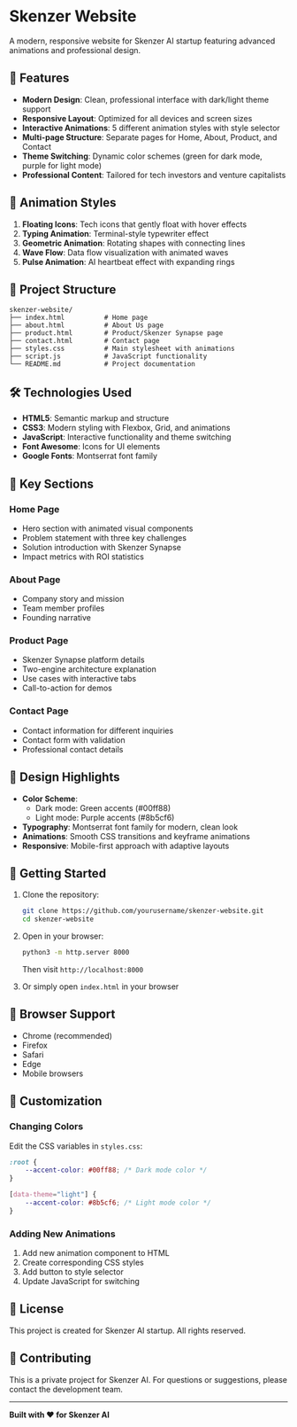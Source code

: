 # Skenzer Website

A modern, responsive website for Skenzer AI startup featuring advanced animations and professional design.

## 🚀 Features

- **Modern Design**: Clean, professional interface with dark/light theme support
- **Responsive Layout**: Optimized for all devices and screen sizes
- **Interactive Animations**: 5 different animation styles with style selector
- **Multi-page Structure**: Separate pages for Home, About, Product, and Contact
- **Theme Switching**: Dynamic color schemes (green for dark mode, purple for light mode)
- **Professional Content**: Tailored for tech investors and venture capitalists

## 🎨 Animation Styles

1. **Floating Icons**: Tech icons that gently float with hover effects
2. **Typing Animation**: Terminal-style typewriter effect
3. **Geometric Animation**: Rotating shapes with connecting lines
4. **Wave Flow**: Data flow visualization with animated waves
5. **Pulse Animation**: AI heartbeat effect with expanding rings

## 📁 Project Structure

```
skenzer-website/
├── index.html          # Home page
├── about.html          # About Us page
├── product.html        # Product/Skenzer Synapse page
├── contact.html        # Contact page
├── styles.css          # Main stylesheet with animations
├── script.js           # JavaScript functionality
└── README.md           # Project documentation
```

## 🛠️ Technologies Used

- **HTML5**: Semantic markup and structure
- **CSS3**: Modern styling with Flexbox, Grid, and animations
- **JavaScript**: Interactive functionality and theme switching
- **Font Awesome**: Icons for UI elements
- **Google Fonts**: Montserrat font family

## 🎯 Key Sections

### Home Page
- Hero section with animated visual components
- Problem statement with three key challenges
- Solution introduction with Skenzer Synapse
- Impact metrics with ROI statistics

### About Page
- Company story and mission
- Team member profiles
- Founding narrative

### Product Page
- Skenzer Synapse platform details
- Two-engine architecture explanation
- Use cases with interactive tabs
- Call-to-action for demos

### Contact Page
- Contact information for different inquiries
- Contact form with validation
- Professional contact details

## 🌟 Design Highlights

- **Color Scheme**: 
  - Dark mode: Green accents (#00ff88)
  - Light mode: Purple accents (#8b5cf6)
- **Typography**: Montserrat font family for modern, clean look
- **Animations**: Smooth CSS transitions and keyframe animations
- **Responsive**: Mobile-first approach with adaptive layouts

## 🚀 Getting Started

1. Clone the repository:
   ```bash
   git clone https://github.com/yourusername/skenzer-website.git
   cd skenzer-website
   ```

2. Open in your browser:
   ```bash
   python3 -m http.server 8000
   ```
   Then visit `http://localhost:8000`

3. Or simply open `index.html` in your browser

## 📱 Browser Support

- Chrome (recommended)
- Firefox
- Safari
- Edge
- Mobile browsers

## 🎨 Customization

### Changing Colors
Edit the CSS variables in `styles.css`:
```css
:root {
    --accent-color: #00ff88; /* Dark mode color */
}

[data-theme="light"] {
    --accent-color: #8b5cf6; /* Light mode color */
}
```

### Adding New Animations
1. Add new animation component to HTML
2. Create corresponding CSS styles
3. Add button to style selector
4. Update JavaScript for switching

## 📄 License

This project is created for Skenzer AI startup. All rights reserved.

## 🤝 Contributing

This is a private project for Skenzer AI. For questions or suggestions, please contact the development team.

---

**Built with ❤️ for Skenzer AI** 